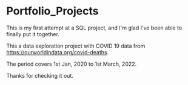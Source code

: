 # Portfolio_Projects

This is my first attempt at a SQL project, and I'm glad I've been able to finally put it together.

This a data exploration project with COVID 19 data from https://ourworldindata.org/covid-deaths. 

The period covers 1st Jan, 2020 to 1st March, 2022.

Thanks for checking it out.
